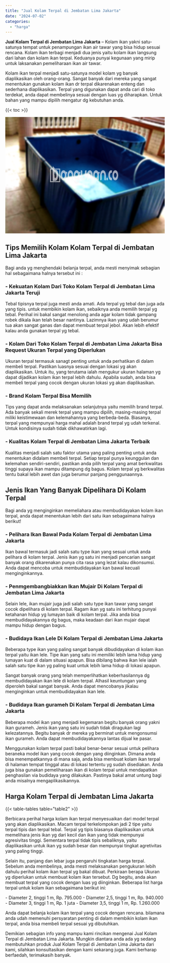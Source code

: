 ```yaml
---
title: "Jual Kolam Terpal di Jembatan Lima Jakarta"
date: "2024-07-02"
categories: 
  - "harga"
---
```


**Jual Kolam Terpal di Jembatan Lima Jakarta** – Kolam ikan yakni satu-satunya tempat untuk penampungan ikan air tawar yang bisa hidup sesuai rencana. Kolam ikan terbagi menjadi dua jenis yaitu kolam ikan langsung dari lahan dan kolam ikan terpal. Keduanya punyai kegunaan yang mirip untuk laksanakan pemeliharaan ikan air tawar.

Kolam ikan terpal menjadi satu-satunya model kolam yg banyak diaplikasikan oleh orang-orang. Sangat banyak dari mereka yang sangat menentukan gunakan kolam ikan dr terpal dikarenakan enteng dan sederhana diaplikasikan. Terpal yang digunakan dapat anda cari di toko terdekat, anda dapat membelinya sesuai dengan luas yg diharapkan. Untuk bahan yang mampu dipilih mengatur dg kebutuhan anda.

{{< toc >}}

![Jual Kolam Terpal di Jembatan Lima Jakarta](/images/jual-kolam-terpal-22.png)

## Tips Memilih Kolam Kolam Terpal di Jembatan Lima Jakarta

Bagi anda yg menghendaki belanja terpal, anda mesti menyimak sebagian hal sebagaimana halnya tersebut ini :

### \- Kekuatan Kolam Dari Toko Kolam Terpal di Jembatan Lima Jakarta Teruji

Tebal tipisnya terpal juga mesti anda amati. Ada terpal yg tebal dan juga ada yang tipis. untuk membikin kolam ikan, sebaiknya anda memilih terpal yg tebal. Perihal ini bakal sangat menolong anda agar kolam tidak gampang robek dikala ikan telah besar nantinya. Lazimnya ikan yang udah berumur tua akan sangat ganas dan dapat membuat terpal jebol. Akan lebih efektif kalau anda gunakan terpal yg tebal.

### \- Kolam Dari Toko Kolam Terpal di Jembatan Lima Jakarta Bisa Request Ukuran Terpal yang Diperlukan

Ukuran terpal termasuk sanagt penting untuk anda perhatikan di dalam membeli terpal. Pastikan luasnya sesuai dengan lokasi yg akan diaplikasikan. Untuk itu, yang terutama ialah mengukur ukuran halaman yg dapat dijadikan kolam ikan terpal lebih dahulu. Apabila sudah, anda bisa membeli terpal yang cocok dengan ukuran lokasi yg akan diaplikasikan.

### \- Brand Kolam Terpal Bisa Memilih

Tips yang dapat anda melaksanakan selanjutnya yaitu memilih brand terpal. Ada banyak sekali merek terpal yang mampu dipilih, masing-masing terpal miliki keistimewaan dan kelemahannya yang berbeda-beda. Biasanya, terpal yang mempunyai harga mahal adalah brand terpal yg udah terkenal. Untuk kondisinya sudah tidak dikhawatirkan lagi.

### \- Kualitas Kolam Terpal di Jembatan Lima Jakarta Terbaik

Kualitas menjadi salah satu faktor utama yang paling penting untuk anda menentukan didalam membeli terpal. Setiap terpal punya keunggulan dan kelemahan sendiri-sendiri, pastikan anda pilih terpal yang amat berkwalitas tinggi supaya ikan mampu ditampung dg bagus. Kolam terpal yg berkwalitas tentu bakal lebih awet dan juga berumur panjang penggunaannya.

## Jenis Ikan Yang Banyak Dipelihara Di Kolam Terpal

Bagi anda yg menginginkan memeliahara atau membudidayakan kolam ikan terpal, anda dapat menentukan lebih dari satu ikan sebagaimana halnya berikut!

### \- Pelihara Ikan Bawal Pada Kolam Terpal di Jembatan Lima Jakarta

Ikan bawal termasuk jadi salah satu type ikan yang sesuai untuk anda pelihara di kolam terpal. Jenis ikan yg satu ini menjadi pencarian sangat banyak orang dikarenakan punya cita rasa yang lezat kalau dikonsumsi. Anda dapat mencoba untuk membudidayakan kan bawal kecuali menginginkannya.

### \- Penmgembangbiakkan Ikan Mujair Di Kolam Terpal di Jembatan Lima Jakarta

Selain lele, ikan mujair juga jadi salah satu type ikan tawar yang sangat cocok dipelihara di kolam terpal. Ragam ikan yg satu ini terhitung punyai ketahanan hidup yg lumayan baik di kolam terpal. Jika anda bisa membudidayakannya dg bagus, maka keadaan dari ikan mujair dapat mampu hidup dengan bagus.

### \- Budidaya Ikan Lele Di Kolam Terpal di Jembatan Lima Jakarta

Beberapa type ikan yang paling sangat banyak dibudidayakan di kolam ikan terpal yaitu ikan lele. Tipe ikan yang satu ini memiliki lebih lama hidup yang lumayan kuat di dalam situasi apapun. Bisa dibilang bahwa ikan lele ialah salah satu tipe ikan yg paling kuat untuk lebih lama hidup di lokasi apapun.

Sangat banyak orang yang telah memperlihatkan keberhasilannya dg membudidayakan ikan lele di kolam terpal. Alhasil keuntungan yang diperoleh bakal sangat banyak. Anda dapat mencobanya jikalau menginginkan untuk membudidayakan ikan lele.

### \- Budidaya Ikan gurameh Di Kolam Terpal di Jembatan Lima Jakarta

Beberapa model ikan yang menjadi kegemaran begitu banyak orang yakni ikan gurameh. Jenis ikan yang satu ini sudah tidak diragukan lagi kelezatannya. Begitu banyak dr mereka yg berminat untuk mengonsumsi ikan gurameh. Anda dapat membudidayakannya lantas dijual ke pasar.

Menggunakan kolam terpal pasti bakal benar-benar sesuai untuk pelihara beraneka model ikan yang cocok dengan yang diinginkan. Dimana anda bisa menempatkannya di mana saja, anda bisa membuat kolam ikan terpal di halaman tempat tinggal atau di lokasi tertentu yg sudah disediakan. Anda juga bisa gunakan pemeliharaan ikan di kolam terpal untuk mendapatkan penghasilan via budidaya yang dilakukan. Pastinya bakal amat untung bagi anda misalnya mengaplikasikannya.

## Harga Kolam Terpal di Jembatan Lima Jakarta

{{< table-tables table="table2" >}}

Berbicara perihal harga kolam ikan terpal menyesuaikan dari model terpal yang akan diaplikasikan. Macam terpal terkelompokan jadi 2 tipe yaitu terpal tipis dan terpal tebal. Terpal yg tipis biasanya diaplikasikan untuk memelihara jenis ikan yg dari kecil dan ikan yang tidak mempunyai agresivitas tinggi. Sementara terpal tidak tipis sebaliknya, yaitu diaplikasikan untuk ikan yg sudah besar dan mempunyai tingkat agretivitas yang paling tinggi.

Selain itu, panjang dan lebar juga pengaruhi tingkatan harga terpal. Sebelum anda membelinya, anda mesti melaksanakan pengukuran lebih dahulu perihal kolam ikan terpal yg bakal dibuat. Perkiraan berapa Ukuran yg diperlukan untuk membuat kolam ikan tersebut. Dg begitu, anda akan membuat terpal yang cocok dengan luas yg diinginkan. Beberapa list harga terpal untuk kolam ikan sebagaimana berikut ini:

\- Diameter 2, tinggi 1 m, Rp. 795.000 - Diameter 2,5, tinggi 1 m, Rp. 940.000 - Diameter 3, tinggi 1 m, Rp. 1 juta - Diameter 3,5, tinggi 1 m, Rp. 1.260.000

Anda dapat belanja kolam ikan terpal yang cocok dengan rencana. bilamana anda udah memenuhi persyaratan penting di dalam membikin kolam ikan terpal, anda bisa membeli terpal sesuai yg dibutuhkan.

Demikian sebagian info yang mampu kami rincikan mengenai Jual Kolam Terpal di Jembatan Lima Jakarta. Mungkin diantara anda ada yg sedang membutuhkan produk Jual Kolam Terpal di Jembatan Lima Jakarta dari kami, silahkan konsultasikan dengan kami sekarang juga. Kami berharap berfaedah, terimakasih banyak.

